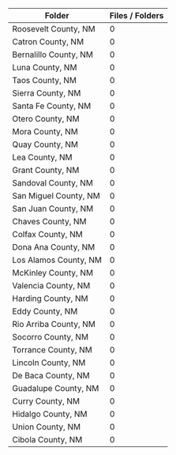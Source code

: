 | Folder                |   Files / Folders |
|-----------------------|-------------------|
| Roosevelt County, NM  |                 0 |
| Catron County, NM     |                 0 |
| Bernalillo County, NM |                 0 |
| Luna County, NM       |                 0 |
| Taos County, NM       |                 0 |
| Sierra County, NM     |                 0 |
| Santa Fe County, NM   |                 0 |
| Otero County, NM      |                 0 |
| Mora County, NM       |                 0 |
| Quay County, NM       |                 0 |
| Lea County, NM        |                 0 |
| Grant County, NM      |                 0 |
| Sandoval County, NM   |                 0 |
| San Miguel County, NM |                 0 |
| San Juan County, NM   |                 0 |
| Chaves County, NM     |                 0 |
| Colfax County, NM     |                 0 |
| Dona Ana County, NM   |                 0 |
| Los Alamos County, NM |                 0 |
| McKinley County, NM   |                 0 |
| Valencia County, NM   |                 0 |
| Harding County, NM    |                 0 |
| Eddy County, NM       |                 0 |
| Rio Arriba County, NM |                 0 |
| Socorro County, NM    |                 0 |
| Torrance County, NM   |                 0 |
| Lincoln County, NM    |                 0 |
| De Baca County, NM    |                 0 |
| Guadalupe County, NM  |                 0 |
| Curry County, NM      |                 0 |
| Hidalgo County, NM    |                 0 |
| Union County, NM      |                 0 |
| Cibola County, NM     |                 0 |